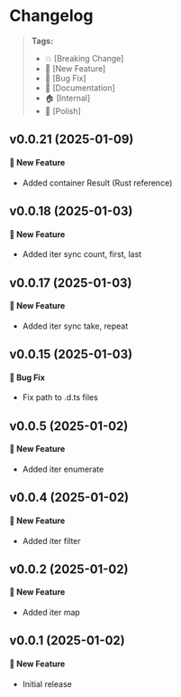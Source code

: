 # Changelog

> **Tags:**
>
> - :boom: [Breaking Change]
> - :rocket: [New Feature]
> - :bug: [Bug Fix]
> - :memo: [Documentation]
> - :house: [Internal]
> - :nail_care: [Polish]

## v0.0.21 (2025-01-09)

#### :rocket: New Feature

- Added container Result (Rust reference)

## v0.0.18 (2025-01-03)

#### :rocket: New Feature

- Added iter sync count, first, last

## v0.0.17 (2025-01-03)

#### :rocket: New Feature

- Added iter sync take, repeat

## v0.0.15 (2025-01-03)

#### :bug: Bug Fix

- Fix path to .d.ts files

## v0.0.5 (2025-01-02)

#### :rocket: New Feature

- Added iter enumerate

## v0.0.4 (2025-01-02)

#### :rocket: New Feature

- Added iter filter

## v0.0.2 (2025-01-02)

#### :rocket: New Feature

- Added iter map

## v0.0.1 (2025-01-02)

#### :rocket: New Feature

- Initial release
